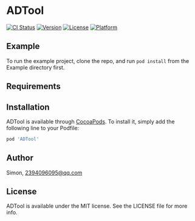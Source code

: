 # ADTool

[![CI Status](https://img.shields.io/travis/Simon/ADTool.svg?style=flat)](https://travis-ci.org/Simon/ADTool)
[![Version](https://img.shields.io/cocoapods/v/ADTool.svg?style=flat)](https://cocoapods.org/pods/ADTool)
[![License](https://img.shields.io/cocoapods/l/ADTool.svg?style=flat)](https://cocoapods.org/pods/ADTool)
[![Platform](https://img.shields.io/cocoapods/p/ADTool.svg?style=flat)](https://cocoapods.org/pods/ADTool)

## Example

To run the example project, clone the repo, and run `pod install` from the Example directory first.

## Requirements

## Installation

ADTool is available through [CocoaPods](https://cocoapods.org). To install
it, simply add the following line to your Podfile:

```ruby
pod 'ADTool'
```

## Author

Simon, 2394096095@qq.com

## License

ADTool is available under the MIT license. See the LICENSE file for more info.
